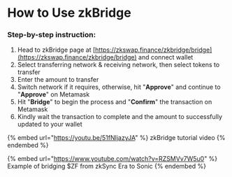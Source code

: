 # How to Use zkBridge

### Step-by-step instruction:

1. Head to zkBridge page at [https://zkswap.finance/zkbridge/bridge](https://zkswap.finance/zkbridge/bridge) and connect wallet
2. Select transferring network & receiving network, then select tokens to transfer
3. Enter the amount to transfer
4. Switch network if it requires, otherwise, hit "**Approve**" and continue to "**Approve**" on Metamask
5. Hit "**Bridge**" to begin the process and "**Confirm**" the transaction on Metamask
6. Kindly wait the transaction to complete and the amount to successfully updated to your wallet

{% embed url="https://youtu.be/51fNIjazyJA" %}
zkBridge tutorial video
{% endembed %}

{% embed url="https://www.youtube.com/watch?v=RZSMVv7W5u0" %}
Example of bridging $ZF from zkSync Era to Sonic
{% endembed %}
